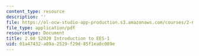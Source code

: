 ```yaml
---
content_type: resource
description: ''
file: https://ol-ocw-studio-app-production.s3.amazonaws.com/courses/2-60j-fundamentals-of-advanced-energy-conversion-spring-2020/01a47432a89a2529f29d85f1ea0c089e_MIT2_60S20_EES_intro1.pdf
file_type: application/pdf
resourcetype: Document
title: 2.60 S2020 Introduction to EES-1
uid: 01a47432-a89a-2529-f29d-85f1ea0c089e
---
```

